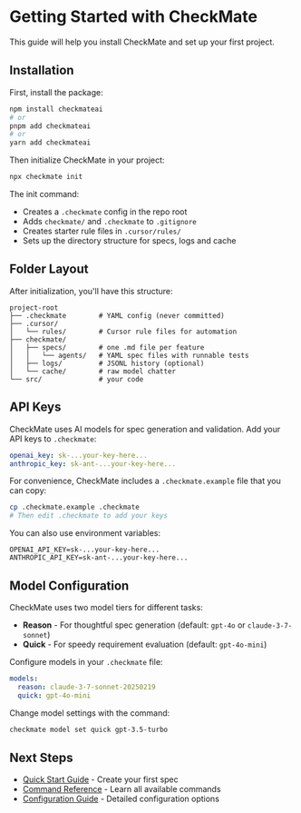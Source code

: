 # Getting Started with CheckMate

This guide will help you install CheckMate and set up your first project.

## Installation

First, install the package:

```bash
npm install checkmateai
# or
pnpm add checkmateai
# or
yarn add checkmateai
```

Then initialize CheckMate in your project:

```bash
npx checkmate init
```

The init command:

* Creates a `.checkmate` config in the repo root  
* Adds `checkmate/` and `.checkmate` to `.gitignore`  
* Creates starter rule files in `.cursor/rules/`
* Sets up the directory structure for specs, logs and cache

## Folder Layout

After initialization, you'll have this structure:

```
project-root
├── .checkmate        # YAML config (never committed)
├── .cursor/
│   └── rules/        # Cursor rule files for automation
├── checkmate/
│   ├── specs/        # one .md file per feature
│   │   └── agents/   # YAML spec files with runnable tests
│   ├── logs/         # JSONL history (optional)
│   └── cache/        # raw model chatter
└── src/              # your code
```

## API Keys

CheckMate uses AI models for spec generation and validation. Add your API keys to `.checkmate`:

```yaml
openai_key: sk-...your-key-here...
anthropic_key: sk-ant-...your-key-here...
```

For convenience, CheckMate includes a `.checkmate.example` file that you can copy:

```bash
cp .checkmate.example .checkmate
# Then edit .checkmate to add your keys
```

You can also use environment variables:

```
OPENAI_API_KEY=sk-...your-key-here...
ANTHROPIC_API_KEY=sk-ant-...your-key-here...
```

## Model Configuration

CheckMate uses two model tiers for different tasks:

* **Reason** - For thoughtful spec generation (default: `gpt-4o` or `claude-3-7-sonnet`)
* **Quick** - For speedy requirement evaluation (default: `gpt-4o-mini`)

Configure models in your `.checkmate` file:

```yaml
models:
  reason: claude-3-7-sonnet-20250219
  quick: gpt-4o-mini
```

Change model settings with the command:

```bash
checkmate model set quick gpt-3.5-turbo
```

## Next Steps

- [Quick Start Guide](Quick-Start-Guide.md) - Create your first spec
- [Command Reference](Command-Reference.md) - Learn all available commands
- [Configuration Guide](Configuration-Guide.md) - Detailed configuration options 